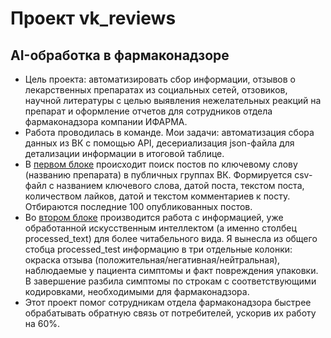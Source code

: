 # Проект vk_reviews
## AI-обработка в фармаконадзоре
* Цель проекта: автоматизировать сбор информации, отзывов о лекарственных препаратах из социальных сетей, отзовиков, научной литературы с целью выявления нежелательных реакций на препарат и оформление отчетов для сотрудников отдела фармаконадзора компании ИФАРМА.
* Работа проводилась в команде. Мои задачи: автоматизация сбора данных из ВК с помощью API, десериализация json-файла для детализации информации в итоговой таблице.
* В [первом блоке](https://github.com/OlgaZhdanova/vk_reviews/blob/main/vk_reviews.ipynb) происходит поиск постов по ключевому слову (названию препарата) в публичных группах ВК. Формируется csv-файл с названием ключевого слова, датой поста, текстом поста, количеством лайков, датой и текстом комментариев к посту. Отбираются последние 100 опубликованных постов.
* Во [втором блоке](https://github.com/OlgaZhdanova/vk_reviews/blob/main/vk_reviews_2.ipynb) производится работа с информацией, уже обработанной искусственным интеллектом (а именно столбец processed_text) для более читабельного вида. Я вынесла из общего стобца processed_test информацию в три отдельные колонки: окраска отзыва (положительная/негативная/нейтральная), наблюдаемые у пациента симптомы и факт повреждения упаковки. В завершение разбила симптомы по строкам с соответствующими кодировками, необходимыми для фармаконадзора.
* Этот проект помог сотрудникам отдела фармаконадзора быстрее обрабатывать обратную связь от потребителей, ускорив их работу на 60%.
